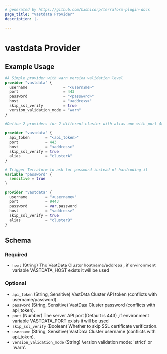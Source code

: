 ```yaml
---
# generated by https://github.com/hashicorp/terraform-plugin-docs
page_title: "vastdata Provider"
description: |-
  
---
```


# vastdata Provider



## Example Usage

```terraform
#A Simple provider with warn version validation level
provider "vastdata" {
  username                = "<username>"
  port                    = 443
  password                = "<password>"
  host                    = "<address>"
  skip_ssl_verify         = true
  version_validation_mode = "warn"
}

#Define 2 providers for 2 different cluster with alias one with port 443 and one with port 9443

provider "vastdata" {
  api_token       = "<api_token>"
  port            = 443
  host            = "<address>"
  skip_ssl_verify = true
  alias           = "clusterA"
}

# Trigger Terraform to ask for password instead of hardcoding it
variable "password" {
  sensitive = true
}

provider "vastdata" {
  username        = "<username>"
  port            = 9443
  password        = var.password
  host            = "<address>"
  skip_ssl_verify = true
  alias           = "clusterB"
}
```

<!-- schema generated by tfplugindocs -->
## Schema

### Required

- `host` (String) The VastData Cluster hostname/address , if environment variable VASTDATA_HOST exists it will be used

### Optional

- `api_token` (String, Sensitive) VastData Cluster API token (conflicts with username/password).
- `password` (String, Sensitive) VastData Cluster password (conflicts with api_token).
- `port` (Number) The server API port (Default is 443) ,if environment variable VASTDATA_PORT exists it will be used
- `skip_ssl_verify` (Boolean) Whether to skip SSL certificate verification.
- `username` (String, Sensitive) VastData Cluster username (conflicts with api_token).
- `version_validation_mode` (String) Version validation mode: 'strict' or 'warn'.
